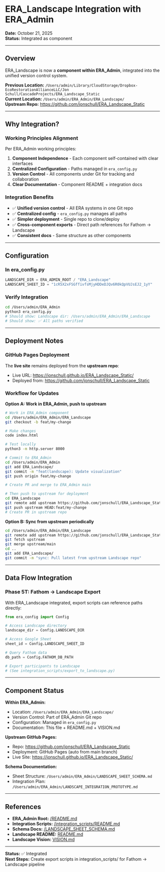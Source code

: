 # ERA_Landscape Integration with ERA_Admin

**Date:** October 21, 2025  
**Status:** Integrated as component

---

## Overview

ERA_Landscape is now a **component within ERA_Admin**, integrated into the unified version control system.

**Previous Location:** `/Users/admin/Library/CloudStorage/Dropbox-EcoRestorationAllianceLLC/Jon Schull/CascadeProjects/ERA_Landscape_Static`  
**Current Location:** `/Users/admin/ERA_Admin/ERA_Landscape/`  
**Upstream Repo:** https://github.com/jonschull/ERA_Landscape_Static

---

## Why Integration?

### Working Principles Alignment

Per ERA_Admin working principles:

1. **Component Independence** - Each component self-contained with clear interfaces
2. **Centralized Configuration** - Paths managed in `era_config.py`
3. **Version Control** - All components under Git for tracking and collaboration
4. **Clear Documentation** - Component README + integration docs

### Integration Benefits

- ✅ **Unified version control** - All ERA systems in one Git repo
- ✅ **Centralized config** - `era_config.py` manages all paths
- ✅ **Simpler deployment** - Single repo to clone/deploy
- ✅ **Cross-component exports** - Direct path references for Fathom → Landscape
- ✅ **Consistent docs** - Same structure as other components

---

## Configuration

### In era_config.py

```python
LANDSCAPE_DIR = ERA_ADMIN_ROOT / "ERA_Landscape"
LANDSCAPE_SHEET_ID = "1cR5X2xFSGffivfsMjyHDDeDJQv6R0kQpVUJsEJ2_1yY"
```

### Verify Integration

```bash
cd /Users/admin/ERA_Admin
python3 era_config.py
# Should show: Landscape dir: /Users/admin/ERA_Admin/ERA_Landscape
# Should show: ✅ All paths verified
```

---

## Deployment Notes

### GitHub Pages Deployment

The **live site** remains deployed from the **upstream repo**:
- Live URL: https://jonschull.github.io/ERA_Landscape_Static/
- Deployed from: https://github.com/jonschull/ERA_Landscape_Static

### Workflow for Updates

**Option A: Work in ERA_Admin, push to upstream**
```bash
# Work in ERA_Admin component
cd /Users/admin/ERA_Admin/ERA_Landscape
git checkout -b feat/my-change

# Make changes
code index.html

# Test locally
python3 -m http.server 8000

# Commit to ERA_Admin
cd /Users/admin/ERA_Admin
git add ERA_Landscape/
git commit -m "feat(landscape): Update visualization"
git push origin feat/my-change

# Create PR and merge to ERA_Admin main

# Then push to upstream for deployment
cd ERA_Landscape
git remote add upstream https://github.com/jonschull/ERA_Landscape_Static.git
git push upstream HEAD:feat/my-change
# Create PR in upstream repo
```

**Option B: Sync from upstream periodically**
```bash
cd /Users/admin/ERA_Admin/ERA_Landscape
git remote add upstream https://github.com/jonschull/ERA_Landscape_Static.git
git fetch upstream
git merge upstream/main
cd ..
git add ERA_Landscape/
git commit -m "sync: Pull latest from upstream Landscape repo"
```

---

## Data Flow Integration

### Phase 5T: Fathom → Landscape Export

With ERA_Landscape integrated, export scripts can reference paths directly:

```python
from era_config import Config

# Access Landscape directory
landscape_dir = Config.LANDSCAPE_DIR

# Access Google Sheet
sheet_id = Config.LANDSCAPE_SHEET_ID

# Query Fathom data
db_path = Config.FATHOM_DB_PATH

# Export participants to Landscape
# (See integration_scripts/export_to_landscape.py)
```

---

## Component Status

**Within ERA_Admin:**
- Location: `/Users/admin/ERA_Admin/ERA_Landscape/`
- Version Control: Part of ERA_Admin Git repo
- Configuration: Managed in `era_config.py`
- Documentation: This file + README.md + VISION.md

**Upstream GitHub Pages:**
- Repo: https://github.com/jonschull/ERA_Landscape_Static
- Deployment: GitHub Pages (auto from main branch)
- Live Site: https://jonschull.github.io/ERA_Landscape_Static/

**Schema Documentation:**
- Sheet Structure: `/Users/admin/ERA_Admin/LANDSCAPE_SHEET_SCHEMA.md`
- Integration Plan: `/Users/admin/ERA_Admin/LANDSCAPE_INTEGRATION_PROTOTYPE.md`

---

## References

- **ERA_Admin Root:** [/README.md](../README.md)
- **Integration Scripts:** [/integration_scripts/README.md](../integration_scripts/README.md)
- **Schema Docs:** [/LANDSCAPE_SHEET_SCHEMA.md](../LANDSCAPE_SHEET_SCHEMA.md)
- **Landscape README:** [README.md](README.md)
- **Landscape Vision:** [VISION.md](VISION.md)

---

**Status:** ✅ Integrated  
**Next Steps:** Create export scripts in integration_scripts/ for Fathom → Landscape pipeline

